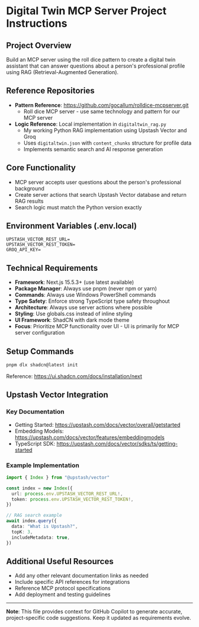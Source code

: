 # Digital Twin MCP Server Project Instructions

## Project Overview
Build an MCP server using the roll dice pattern to create a digital twin assistant that can answer questions about a person's professional profile using RAG (Retrieval-Augmented Generation).

## Reference Repositories
- **Pattern Reference**: https://github.com/gocallum/rolldice-mcpserver.git
  - Roll dice MCP server - use same technology and pattern for our MCP server
- **Logic Reference**: Local implementation in `digitaltwin_rag.py`
  - My working Python RAG implementation using Upstash Vector and Groq
  - Uses `digitaltwin.json` with `content_chunks` structure for profile data
  - Implements semantic search and AI response generation

## Core Functionality
- MCP server accepts user questions about the person's professional background
- Create server actions that search Upstash Vector database and return RAG results
- Search logic must match the Python version exactly

## Environment Variables (.env.local)
```
UPSTASH_VECTOR_REST_URL=
UPSTASH_VECTOR_REST_TOKEN=
GROQ_API_KEY=
```

## Technical Requirements
- **Framework**: Next.js 15.5.3+ (use latest available)
- **Package Manager**: Always use pnpm (never npm or yarn)
- **Commands**: Always use Windows PowerShell commands
- **Type Safety**: Enforce strong TypeScript type safety throughout
- **Architecture**: Always use server actions where possible
- **Styling**: Use globals.css instead of inline styling
- **UI Framework**: ShadCN with dark mode theme
- **Focus**: Prioritize MCP functionality over UI - UI is primarily for MCP server configuration

## Setup Commands
```bash
pnpm dlx shadcn@latest init
```
Reference: https://ui.shadcn.com/docs/installation/next

## Upstash Vector Integration

### Key Documentation
- Getting Started: https://upstash.com/docs/vector/overall/getstarted
- Embedding Models: https://upstash.com/docs/vector/features/embeddingmodels
- TypeScript SDK: https://upstash.com/docs/vector/sdks/ts/getting-started

### Example Implementation
```typescript
import { Index } from "@upstash/vector"

const index = new Index({
  url: process.env.UPSTASH_VECTOR_REST_URL!,
  token: process.env.UPSTASH_VECTOR_REST_TOKEN!,
})

// RAG search example
await index.query({
  data: "What is Upstash?",
  topK: 3,
  includeMetadata: true,
})
```

## Additional Useful Resources
- Add any other relevant documentation links as needed
- Include specific API references for integrations
- Reference MCP protocol specifications
- Add deployment and testing guidelines

---

**Note**: This file provides context for GitHub Copilot to generate accurate, project-specific code suggestions. Keep it updated as requirements evolve.
